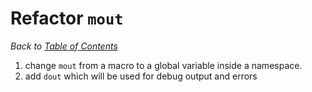 # Refactor `mout`

_Back to [Table of Contents](../README.md)_

1. change `mout` from a macro to a global variable inside a namespace.
2. add `dout` which will be used for debug output and errors
